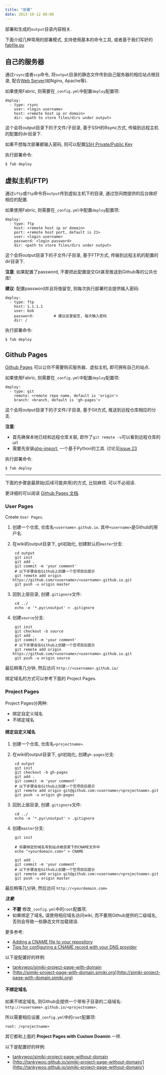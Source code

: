 ```yaml
---
title: "部署"
date: 2013-10-12 00:00
---
```


部署和生成的`output`目录内容相关.

下面介绍几种常用的部署模式, 支持使用基本的命令工具, 或者基于我们写好的[fabfile.py](/zh-docs/usage.html#\_2)

## 自己的服务器 ##

通过`rsync`或者`scp`命令, 将`output`目录的静态文件传到自己服务器的相应站点根目录, 配合[Web Server](https://en.wikipedia.org/wiki/Web_server)(如Nginx, Apache等).

如果使用Fabric, 则需要在`_config.yml`中配置`deploy`配置项:

	deploy:
	  - type: rsync
		user: <login username>
		host: <remote host ip or domain>
		dir: <path to store files/dirs under output>

这个会将output目录下的子文件/子目录, 基于SSH的Rsync方式, 传输到远程主机的配置的dir目录下.

如果不想每次部署都输入密码, 则可以配置[SSH Private/Public Key](https://www.digitalocean.com/community/tutorials/how-to-set-up-ssh-keys--2)

执行部署命令:

	$ fab deploy


## 虚拟主机(FTP) ##

通过`sftp`或`ftp`命令将`output`传到虚拟主机下的目录, 通过空间商提供的后台做好相应的配置.

如果使用Fabric, 则需要在`_config.yml`中配置`deploy`配置项:

	deploy:
	  - type: ftp
		host: <remote host ip or domain>
		port: <remote host port, default is 21>
		user: <login username>
		password: <login password>
		dir: <path to store files/dirs under output>

这个会将output目录下的子文件/子目录, 基于FTP方式, 传输到远程主机的配置的dir目录下.

**注意**: 如果配置了password, 不要把此配置提交Git甚至推送到Github等的公共仓库!

**建议**: 配置password并且将值留空, 则每次执行部署时会提供输入密码:

	deploy:
	  - type: ftp
		host: 1.1.1.1
		user: bob
		password:         # 建议这里留空, 每次输入密码
		dir: /

执行部署命令:

	$ fab deploy


## Github Pages ##

[Github Pages](https://pages.github.com/) 可以让你不需要购买服务器、虚拟主机, 即可拥有自己的站点.

如果使用Fabric, 则需要在`_config.yml`中配置`deploy`配置项:

	deploy:
	  - type: git
		remote: <remote repo name, default is 'origin'>
		branch: <branch, default is 'gh-pages'>

这个会将output目录下的子文件/子目录, 基于Git方式, 推送到远程仓库相应的分支.

**注意**: 

* 首先确保本地已经和远程仓库关联, 即作了`git remote -v`可以看到远程仓库的url
* 需要先安装[ghp-import](https://github.com/davisp/ghp-import), 一个基于Python的工具. 讨论见[issue 23](https://github.com/tankywoo/simiki/issues/23)

执行部署命令:

	$ fab deploy


---

下面的步骤是最原始(后续可能弃用)的方式, 比较麻烦. 可以不必阅读.

更详细的可以阅读 [Github Pages 文档](https://help.github.com/articles/user-organization-and-project-pages).

### User Pages ###

Create `User Pages`.

1. 创建一个仓库, 仓库名`<username>.github.io`. 其中`<username>`是Github的用户名.

2. 在wiki的output目录下, git初始化, 创建默认的`master`分支:

		cd output
		git init
		git add .
		git commit -m 'your comment'
		# 以下步骤会在Github上创建一个空项目后提示
		git remote add origin https://github.com/<username>/<username>.github.io.git
		git push -u origin master

3. 回到上层目录, 创建`.gitignore`文件:

		cd ../
		echo -e '*.pyc\noutput' > .gitignore

4. 创建`source`分支:

		git init
		git checkout -b source
		git add .
		git commit -m 'your comment'
		# 以下步骤会在Github上创建一个空项目后提示
		git remote add origin https://github.com/<username>/<username>.github.io.git
		git push -u origin source

最后稍等几分钟, 然后访问 `http://<username>.github.io/`

绑定域名的方式可以参考下面的 Project Pages.

### Project Pages ###

Project Pages分两种:

* 绑定自定义域名
* 不绑定域名

#### 绑定自定义域名 ####

1. 创建一个仓库, 仓库名`<projectname>`.

2. 在wiki的output目录下, git初始化, 创建`gh-pages`分支:

		cd output
		git init
		git checkout -b gh-pages
		git add .
		git commit -m 'your comment'
		# 以下步骤会在Github上创建一个空项目后提示
		git remote add origin git@github.com:<username>/<projectname>.git
		git push -u origin gh-pages

3. 回到上层目录, 创建`.gitignore`文件:

		cd ../
		echo -e '*.pyc\noutput' > .gitignore

4. 创建`master`分支:

		git init

		# 将要绑定的域名写到站点根目录下的CNAME文件中
		echo "<yourdomain.com>" > CNAME

		git add .
		git commit -m 'your comment'
		# 以下步骤会在Github上创建一个空项目后提示
		git remote add origin git@github.com:<username>/<projectname>.git
		git push -u origin master

最后稍等几分钟, 然后访问 `http://<yourdomain.com>`

***注意***:

* **不要** 修改`_config.yml`中的`root`配置项.
* 如果绑定了域名, 请使用相应域名访问wiki, 而不要用Github提供的二级域名, 否则会导致一些静态文件加载错误.

更多参考:

* [Adding a CNAME file to your repository](https://help.github.com/articles/adding-a-cname-file-to-your-repository)
* [Tips for configuring a CNAME record with your DNS provider](https://help.github.com/articles/tips-for-configuring-a-cname-record-with-your-dns-provider)

以下是配置好的样例:

* [tankywoo/simiki-project-page-with-domain](https://github.com/tankywoo/simiki-project-page-with-domain)
* [http://simiki-project-page-with-domain.simiki.org](http://simiki-project-page-with-domain.simiki.org)

#### 不绑定域名 ####

如果不绑定域名, 则Github会提供一个带有子目录的二级域名: `http://<username>.github.io/<projectname>`.

所以需要相应设置`_config.yml`中的`root`配置项:

	root: /<projectname>

其它都和上面的 **Project Pages with Custom Doamin** 一样.

以下是配置好的样例:

* [tankywoo/simiki-project-page-without-domain](https://github.com/tankywoo/simiki-project-page-without-domain)
* [http://tankywoo.github.io/simiki-project-page-without-domain/](http://tankywoo.github.io/simiki-project-page-without-domain/)

